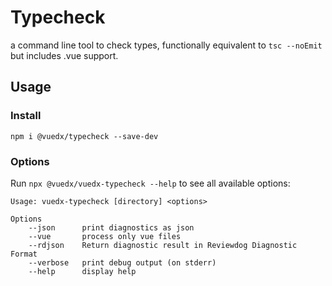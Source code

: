 # Typecheck

a command line tool to check types, functionally equivalent to `tsc --noEmit` but includes .vue support.

## Usage
### Install
```
npm i @vuedx/typecheck --save-dev
```
### Options
Run ```npx @vuedx/vuedx-typecheck --help``` to see all available options:
```
Usage: vuedx-typecheck [directory] <options>

Options
    --json      print diagnostics as json
    --vue       process only vue files
    --rdjson    Return diagnostic result in Reviewdog Diagnostic Format
    --verbose   print debug output (on stderr)
    --help      display help
```
